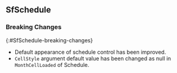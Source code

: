 ## SfSchedule

### Breaking Changes
{:#SfSchedule-breaking-changes}

* Default appearance of schedule control has been improved.
* `CellStyle` argument default value has been changed as null in `MonthCellLoaded` of Schedule.

